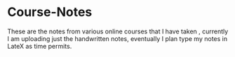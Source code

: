 # Course-Notes
These are the notes from various online courses that I have taken , currently I am uploading just the handwritten notes, eventually I plan type my notes in LateX as time permits.
